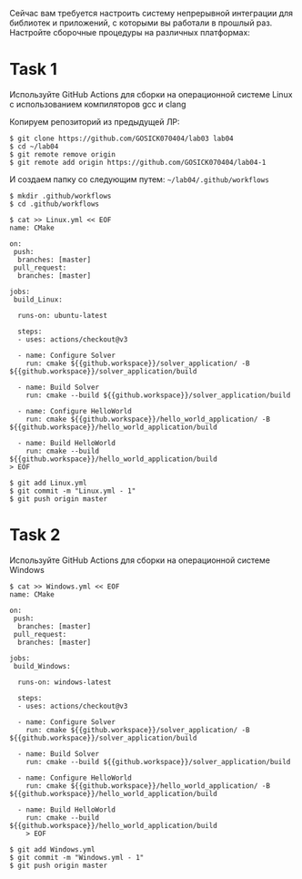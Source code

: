 Сейчас вам требуется настроить систему непрерывной интеграции для библиотек и приложений, с которыми вы работали в прошлый раз. Настройте сборочные процедуры на различных платформах:

# Task 1
Используйте GitHub Actions для сборки на операционной системе Linux с использованием компиляторов gcc и clang

Копируем репозиторий из предыдущей ЛР:

```
$ git clone https://github.com/GOSICK070404/lab03 lab04
$ cd ~/lab04
$ git remote remove origin
$ git remote add origin https://github.com/GOSICK070404/lab04-1
```

И создаем папку со следующим путем: `~/lab04/.github/workflows`
```
$ mkdir .github/workflows
$ cd .github/workflows
```

```
$ cat >> Linux.yml << EOF
name: CMake

on:
 push:
  branches: [master]
 pull_request:
  branches: [master]

jobs: 
 build_Linux:

  runs-on: ubuntu-latest

  steps:
  - uses: actions/checkout@v3

  - name: Configure Solver
    run: cmake ${{github.workspace}}/solver_application/ -B ${{github.workspace}}/solver_application/build

  - name: Build Solver
    run: cmake --build ${{github.workspace}}/solver_application/build

  - name: Configure HelloWorld
    run: cmake ${{github.workspace}}/hello_world_application/ -B ${{github.workspace}}/hello_world_application/build

  - name: Build HelloWorld
    run: cmake --build ${{github.workspace}}/hello_world_application/build
> EOF

```

```
$ git add Linux.yml
$ git commit -m "Linux.yml - 1"
$ git push origin master
```

# Task 2

Используйте GitHub Actions для сборки на операционной системе Windows

```
$ cat >> Windows.yml << EOF
name: CMake

on:
 push:
  branches: [master]
 pull_request:
  branches: [master]

jobs: 
 build_Windows:

  runs-on: windows-latest

  steps:
  - uses: actions/checkout@v3

  - name: Configure Solver
    run: cmake ${{github.workspace}}/solver_application/ -B ${{github.workspace}}/solver_application/build

  - name: Build Solver
    run: cmake --build ${{github.workspace}}/solver_application/build

  - name: Configure HelloWorld
    run: cmake ${{github.workspace}}/hello_world_application/ -B ${{github.workspace}}/hello_world_application/build

  - name: Build HelloWorld
    run: cmake --build ${{github.workspace}}/hello_world_application/build
    > EOF
```

```
$ git add Windows.yml
$ git commit -m "Windows.yml - 1"
$ git push origin master
```

